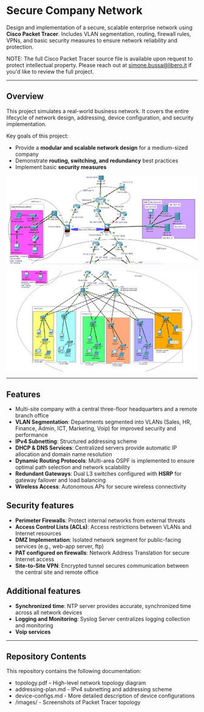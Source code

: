 # Secure Company Network
Design and implementation of a secure, scalable enterprise network using **Cisco Packet Tracer**. Includes VLAN segmentation, routing, firewall rules, VPNs, and basic security measures to ensure network reliability and protection.

NOTE: The full Cisco Packet Tracer source file is available upon request to protect intellectual property. Please reach out at simone.bussa@libero.it if you'd like to review the full project.

---
## Overview
This project simulates a real-world business network. It covers the entire lifecycle of network design, addressing, device configuration, and security implementation.

Key goals of this project:
- Provide a **modular and scalable network design** for a medium-sized company 
- Demonstrate **routing, switching, and redundancy** best practices
- Implement basic **security measures**

<p align="center">
  <img src="./images/overview-1.JPG" width="600"/>
</p>

<p align="center">
  <img src="./images/overview-2.JPG" width="600"/>
</p>

---
## Features
- Multi-site company with a central three-floor headquarters and a remote branch office
- **VLAN Segmentation**: Departments segmented into VLANs (Sales, HR, Finance, Admin, ICT, Marketing, Voip) for improved security and performance
- **IPv4 Subnetting**: Structured addressing scheme
- **DHCP & DNS Services**: Centralized servers provide automatic IP allocation and domain name resolution
- **Dynamic Routing Protocols**: Multi-area OSPF is implemented to ensure optimal path selection and network scalability
- **Redundant Gateways**: Dual L3 switches configured with **HSRP** for gateway failover and load balancing
- **Wireless Access**: Autonomous APs for secure wireless connectivity

## Security features
- **Perimeter Firewalls**: Protect internal networks from external threats
- **Access Control Lists (ACLs)**: Access restrictions between VLANs and Internet resources
- **DMZ Implementation**: Isolated network segment for public-facing services (e.g., web-app server, ftp)
- **PAT configured on firewalls**: Network Address Translation for secure Internet access
- **Site-to-Site VPN**: Encrypted tunnel secures communication between the central site and remote office

## Additional features
- **Synchronized time**: NTP server provides accurate, synchronized time across all network devices
- **Logging and Monitoring**: Syslog Server centralizes logging collection and monitoring
- **Voip services**

---
## Repository Contents
This repository contains the following documentation:
- topology.pdf – High-level network topology diagram
- addressing-plan.md - IPv4 subnetting and addressing scheme
- device-configs.md - More detailed description of device configurations
- /images/ - Screenshots of Packet Tracer topology

